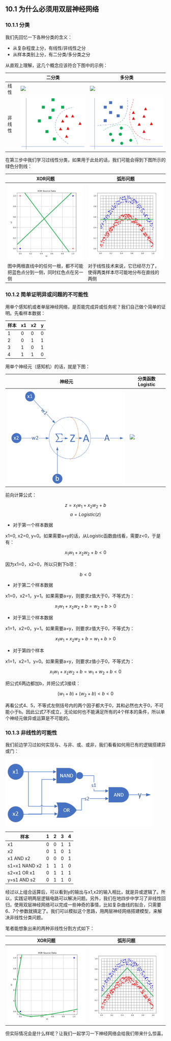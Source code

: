 <!--Copyright © Microsoft Corporation. All rights reserved.
  适用于[License](https://github.com/Microsoft/ai-edu/blob/master/LICENSE.md)版权许可-->

## 10.1 为什么必须用双层神经网络

### 10.1.1 分类

我们先回忆一下各种分类的含义：

- 从复杂程度上分，有线性/非线性之分
- 从样本类别上分，有二分类/多分类之分

从直观上理解，这几个概念应该符合下图中的示例：

||二分类|多分类|
|---|---|---|
|线性|<img src="../Images/6/linear_binary.png"/>|<img src="../Images/6/linear_multiple.png"/>|
|非线性|<img src="../Images/10/non_linear_binary.png"/>|<img src="../Images/10/non_linear_multiple.png"/>|

在第三步中我们学习过线性分类，如果用于此处的话，我们可能会得到下图所示的绿色分割线：

|XOR问题|弧形问题|
|---|---|
|<img src='../Images/10/xor_data_line.png'/>|<img src='../Images/10/sin_data_line.png'/>|
|图中两根直线中的任何一根，都不可能把蓝色点分到一侧，同时红色点在另一侧|对于线性技术来说，它已经尽力了，使得两类样本尽可能地分布在直线的两侧|

### 10.1.2 简单证明异或问题的不可能性

用单个感知机或者单层神经网络，是否能完成异或任务呢？我们自己做个简单的证明。先看样本数据：

|样本|x1|x2|y|
|---|---|---|---|
|1|0|0|0|
|2|0|1|1|
|3|1|0|1|
|4|1|1|0|

用单个神经元（感知机）的话，就是下图：

|神经元|分类函数Logistic|
|--|--|
|<img src='../Images/10/xor_prove.png' width="400"/>|<img src='../Images/8/sigmoid_seperator.png' width="430"/>|

前向计算公式：

$$z = x_1  w_1 + x_2  w_2 + b \tag{1}$$
$$a = Logistic(z) \tag{2}$$

- 对于第一个样本数据

x1=0, x2=0, y=0。如果需要a=y的话，从Logistic函数曲线看，需要z<0，于是有：

$$x_1 w_1 + x_2  w_2 + b < 0$$

因为x1=0，x2=0，所以只剩下b项：

$$b < 0 \tag{3}$$

- 对于第二个样本数据

x1=0，x2=1，y=1。如果需要a=y，则要求z值大于0，不等式为：

$$x_1w_1 + x_2w_2+b=w_2+b > 0 \tag{4}$$

- 对于第三个样本数据

x1=1，x2=0，y=1。如果需要a=y，则要求z值大于0，不等式为：

$$x_1w_1 + x_2w_2+b=w_1+b > 0 \tag{5}$$

- 对于第四个样本

x1=1，x2=1，y=0。如果需要a=y，则要求z值小于0，不等式为：

$$x_1w_1 + x_2w_2+b=w_1+w_2+b < 0 \tag{6}$$

把公式6两边都加b，并把公式3接续：

$$(w_1 + b) + (w_2 + b) < b < 0 \tag{7}$$

再看公式4、5，不等式左侧括号内的两个因子都大于0，其和必然也大于0，不可能小于b。因此公式7不成立，无论如何也不能满足所有的4个样本的条件，所以单个神经元做异或运算是不可能的。

### 10.1.3 非线性的可能性

我们前边学习过如何实现与、与非、或、或非，我们看看如何用已有的逻辑搭建异或门：

<img src="../Images/10/xor_gate.png" />

|样本|1|2|3|4|
|----|----|----|----|----|
|x1|0|0|1|1|
|x2|0|1|0|1|
|x1 AND x2|0|0|0|1|
|s1=x1 NAND x2|1|1|1|0|
|s2=x1 OR x1|0|1|1|1|
|y=s1 AND s2|0|1|1|0|

经过以上组合运算后，可以看到y的输出与x1,x2的输入相比，就是异或逻辑了。所以，实践证明两层逻辑电路可以解决问题。另外，我们在地四步中学习了非线性回归，使用双层神经网络可以完成一些神奇的事情，比如复杂曲线的拟合，只需要6、7个参数就搞定了。我们可以模拟这个思路，用两层神经网络搭建模型，来解决非线性分类问题。

笔者能想象出来的两种非线性分割方式如下：

|XOR问题|弧形问题|
|---|---|
|<img src="../Images/10/xor_data_nonlinear.png"/>|<img src="../Images/10/sin_data_nonlinear.png"/>|

但实际情况会是什么样呢？让我们一起学习一下神经网络会给我们带来什么惊喜。
